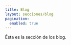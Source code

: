 ```yaml
---
title: Blog
layout: secciones/blog
pagination: 
  enabled: true
---
```


Ésta es la sección de los blog.